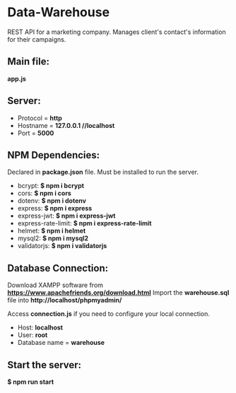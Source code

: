 # Data-Warehouse
 REST API for a marketing company. Manages client's contact's information for their campaigns.
 
 ## Main file:
 **app.js**
 
 ## Server:

- Protocol = **http**
- Hostname = **127.0.0.1 //localhost**
- Port = **5000**

## NPM Dependencies:
Declared in **package.json** file. Must be installed to run the server.
- bcrypt: **$ npm i bcrypt**
- cors: **$ npm i cors**
- dotenv: **$ npm i dotenv**
- express: **$ npm i express**
- express-jwt: **$ npm i express-jwt**
- express-rate-limit: **$ npm i express-rate-limit**
- helmet: **$ npm i helmet**
- mysql2: **$ npm i mysql2**
- validatorjs: **$ npm i validatorjs**

## Database Connection:

Download XAMPP software from **https://www.apachefriends.org/download.html**
Import the **warehouse.sql** file into **http://localhost/phpmyadmin/**

Access **connection.js** if you need to configure your local connection.

- Host: **localhost**
- User: **root**
- Database name = **warehouse**

## Start the server:

**$ npm run start**
